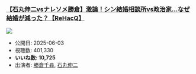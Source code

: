 ### [【石丸伸二vsナレソメ勝倉】激論！シン結婚相談所vs政治家…なぜ結婚が減った？【ReHacQ】](https://www.youtube.com/watch?v=3T6rJSWoRHg)
[![](https://img.youtube.com/vi/3T6rJSWoRHg/sddefault.jpg)](https://www.youtube.com/watch?v=3T6rJSWoRHg)
-   公開日: 2025-06-03
-   視聴数: 401,330
-   **いいね数: 10,725**
-   出演者: [勝倉千尋](/rehacq_fan/people/勝倉千尋 "wikilink"), [石丸伸二](/rehacq_fan/people/石丸伸二 "wikilink")
